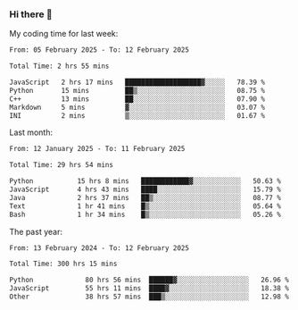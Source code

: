 ### Hi there 👋

My coding time for last week:

<!--START_SECTION:week-->

```txt
From: 05 February 2025 - To: 12 February 2025

Total Time: 2 hrs 55 mins

JavaScript   2 hrs 17 mins   ███████████████████▓░░░░░   78.39 %
Python       15 mins         ██▒░░░░░░░░░░░░░░░░░░░░░░   08.75 %
C++          13 mins         ██░░░░░░░░░░░░░░░░░░░░░░░   07.90 %
Markdown     5 mins          ▓░░░░░░░░░░░░░░░░░░░░░░░░   03.07 %
INI          2 mins          ▒░░░░░░░░░░░░░░░░░░░░░░░░   01.67 %
```

<!--END_SECTION:week-->

Last month:

<!--START_SECTION:month-->

```txt
From: 12 January 2025 - To: 11 February 2025

Total Time: 29 hrs 54 mins

Python           15 hrs 8 mins   ████████████▓░░░░░░░░░░░░   50.63 %
JavaScript       4 hrs 43 mins   ████░░░░░░░░░░░░░░░░░░░░░   15.79 %
Java             2 hrs 37 mins   ██▒░░░░░░░░░░░░░░░░░░░░░░   08.77 %
Text             1 hr 41 mins    █▒░░░░░░░░░░░░░░░░░░░░░░░   05.64 %
Bash             1 hr 34 mins    █▒░░░░░░░░░░░░░░░░░░░░░░░   05.26 %
```

<!--END_SECTION:month-->

The past year:

<!--START_SECTION:year-->

```txt
From: 13 February 2024 - To: 12 February 2025

Total Time: 300 hrs 15 mins

Python             80 hrs 56 mins  ██████▓░░░░░░░░░░░░░░░░░░   26.96 %
JavaScript         55 hrs 11 mins  ████▓░░░░░░░░░░░░░░░░░░░░   18.38 %
Other              38 hrs 57 mins  ███▒░░░░░░░░░░░░░░░░░░░░░   12.98 %
```

<!--END_SECTION:year-->
